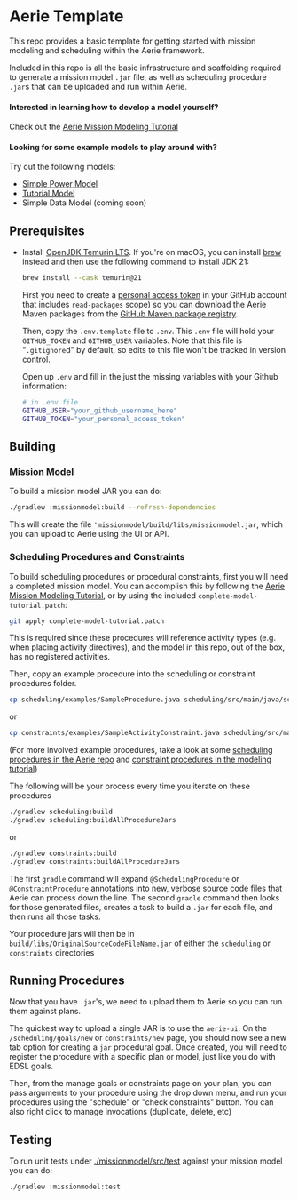 # Aerie Template

This repo provides a basic template for getting started with mission modeling and scheduling within the Aerie framework.

Included in this repo is all the basic infrastructure and scaffolding required to generate a mission model `.jar` file, as well as scheduling procedure `.jar`s that can be uploaded and run within Aerie.

#### Interested in learning how to develop a model yourself?
Check out the [Aerie Mission Modeling Tutorial](https://nasa-ammos.github.io/aerie-docs/tutorials/mission-modeling/introduction/)

#### Looking for some example models to play around with?
Try out the following models:
- [Simple Power Model](https://github.com/NASA-AMMOS/aerie-simple-model-power)
- [Tutorial Model](https://github.com/NASA-AMMOS/aerie-modeling-tutorial)
- Simple Data Model (coming soon)

## Prerequisites

- Install [OpenJDK Temurin LTS](https://adoptium.net/temurin/releases/?version=21). If you're on macOS, you can install [brew](https://brew.sh/) instead and then use the following command to install JDK 21:

  ```sh
  brew install --cask temurin@21
  ```

  First you need to create a [personal access token](https://docs.github.com/en/authentication/keeping-your-account-and-data-secure/managing-your-personal-access-tokens#creating-a-personal-access-token-classic) in your GitHub account that includes `read-packages` scope) so you can download the Aerie Maven packages from the [GitHub Maven package registry](https://docs.github.com/en/packages/working-with-a-github-packages-registry/working-with-the-apache-maven-registry).

  Then, copy the `.env.template` file to `.env`. This `.env` file will hold your `GITHUB_TOKEN` and `GITHUB_USER` variables. Note that this file is "`.gitignore`d" by default, so edits to this file won't be tracked in version control.

  Open up `.env` and fill in the just the missing variables with your Github information:

  ```sh
  # in .env file
  GITHUB_USER="your_github_username_here"
  GITHUB_TOKEN="your_personal_access_token"
  ```

## Building

### Mission Model
To build a mission model JAR you can do:

```sh
./gradlew :missionmodel:build --refresh-dependencies
```

This will create the file `'missionmodel/build/libs/missionmodel.jar`, which you can upload to Aerie using the UI or API.

<!-- If you want to just try the model without building it yourself you can [download it here](./missionmodel.jar). -->

### Scheduling Procedures and Constraints
To build scheduling procedures or procedural constraints, first you will need a completed mission model. You can accomplish this by following the [Aerie Mission Modeling Tutorial](https://nasa-ammos.github.io/aerie-docs/tutorials/mission-modeling/introduction/), or by using the included `complete-model-tutorial.patch`:

```sh
git apply complete-model-tutorial.patch
```

This is required since these procedures will reference activity types (e.g. when placing activity directives), and the model in this repo, out of the box, has no registered activities.

Then, copy an example procedure into the scheduling or constraint procedures folder.

```sh
cp scheduling/examples/SampleProcedure.java scheduling/src/main/java/scheduling/procedures
```
or
```sh
cp constraints/examples/SampleActivityConstraint.java scheduling/src/main/java/constraints/procedures
```

(For more involved example procedures, take a look at some [scheduling procedures in the Aerie repo](https://github.com/NASA-AMMOS/aerie/blob/develop/procedural/examples/foo-procedures/src/main/java/gov/nasa/ammos/aerie/procedural/examples/fooprocedures/procedures/StayWellFed.java) and [constraint procedures in the modeling tutorial]())

The following will be your process every time you iterate on these procedures

```sh
./gradlew scheduling:build
./gradlew scheduling:buildAllProcedureJars
```
or

```sh
./gradlew constraints:build
./gradlew constraints:buildAllProcedureJars
```

The first `gradle` command will expand `@SchedulingProcedure` or `@ConstraintProcedure` annotations into new, verbose source code files that Aerie can process down the line.
The second `gradle` command then looks for those generated files, creates a task to build a `.jar` for each file, and then runs all those tasks.

Your procedure jars will then be in `build/libs/OriginalSourceCodeFileName.jar` of either the `scheduling` or `constraints` directories

## Running Procedures

Now that you have `.jar`'s, we need to upload them to Aerie so you can run them against plans.

The quickest way to upload a single JAR is to use the `aerie-ui`. On the `/scheduling/goals/new` or `constraints/new` page, you should now see a new tab option for creating a `jar` procedural goal. Once created, you will need to register the procedure with a specific plan or model, just like you do with EDSL goals.

Then, from the manage goals or constraints page on your plan, you can pass arguments to your procedure using the drop down menu, and run your procedures using the "schedule" or "check constraints" button. You can also right click to manage invocations (duplicate, delete, etc)

## Testing

To run unit tests under [./missionmodel/src/test](./missionmodel/src/test) against your mission model you can do:

```sh
./gradlew :missionmodel:test
```
